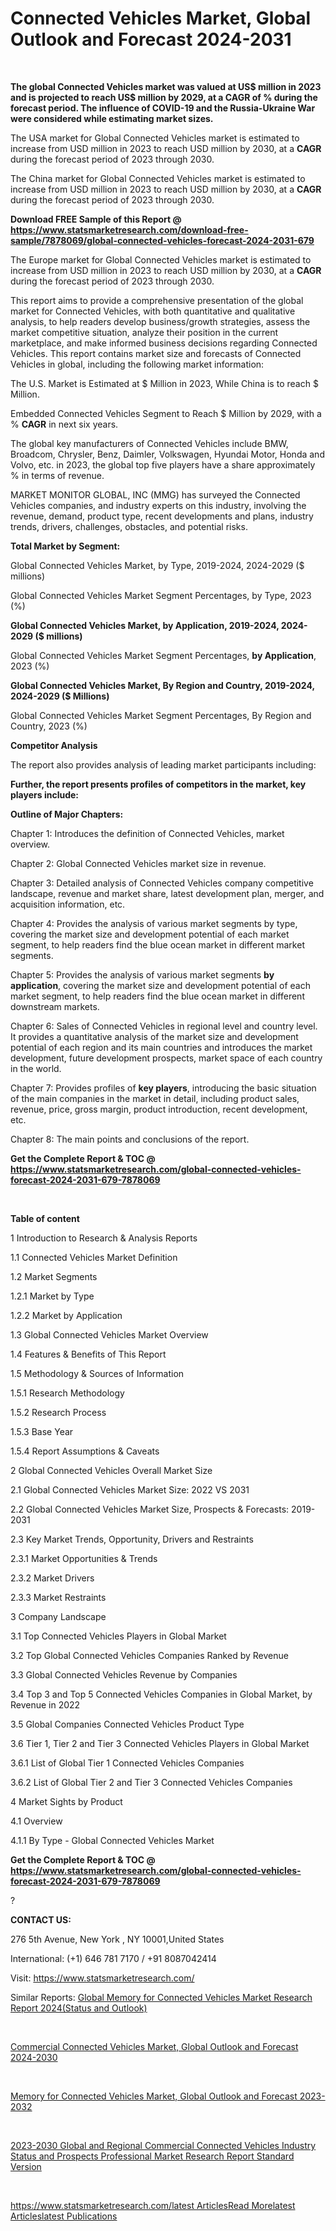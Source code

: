 <h1>Connected Vehicles Market, Global Outlook and Forecast 2024-2031</h1><br/><p><strong>The global Connected Vehicles market was valued at US$ million in 2023 and is projected to reach US$ million by 2029, at a <strong>CAGR</strong> of % during the forecast period. The influence of COVID-19 and the Russia-Ukraine War were considered while estimating market sizes.</strong></p>
 
 
 
 <p>The USA market for Global Connected Vehicles market is estimated to increase from USD million in 2023 to reach USD million by 2030, at a <strong>CAGR</strong> during the forecast period of 2023 through 2030.</p>
 
 
 
 <p>The China market for Global Connected Vehicles market is estimated to increase from USD million in 2023 to reach USD million by 2030, at a <strong>CAGR</strong> during the forecast period of 2023 through 2030.</p>
 
 
 
 <p><strong>Download FREE Sample of this Report @ <a href="https://www.statsmarketresearch.com/download-free-sample/7878069/global-connected-vehicles-forecast-2024-2031-679">https://www.statsmarketresearch.com/download-free-sample/7878069/global-connected-vehicles-forecast-2024-2031-679</a></strong></p>
 
 
 
 <p>The Europe market for Global Connected Vehicles market is estimated to increase from USD million in 2023 to reach USD million by 2030, at a <strong>CAGR</strong> during the forecast period of 2023 through 2030.</p>
 
 
 
 <p>This report aims to provide a comprehensive presentation of the global market for Connected Vehicles, with both quantitative and qualitative analysis, to help readers develop business/growth strategies, assess the market competitive situation, analyze their position in the current marketplace, and make informed business decisions regarding Connected Vehicles. This report contains market size and forecasts of Connected Vehicles in global, including the following market information:</p>
 
 
 
 <p>The U.S. Market is Estimated at $ Million in 2023, While China is to reach $ Million.</p>
 
 
 
 <p>Embedded Connected Vehicles Segment to Reach $ Million by 2029, with a % <strong>CAGR</strong> in next six years.</p>
 
 
 
 <p>The global key manufacturers of Connected Vehicles include BMW, Broadcom, Chrysler, Benz, Daimler, Volkswagen, Hyundai Motor, Honda and Volvo, etc. in 2023, the global top five players have a share approximately % in terms of revenue.</p>
 
 
 
 <p>MARKET MONITOR GLOBAL, INC (MMG) has surveyed the Connected Vehicles companies, and industry experts on this industry, involving the revenue, demand, product type, recent developments and plans, industry trends, drivers, challenges, obstacles, and potential risks.</p>
 
 
 
 <p><strong>Total Market by Segment:</strong></p>
 
 
 
 <p>Global Connected Vehicles Market, by Type, 2019-2024, 2024-2029 ($ millions)</p>
 
 
 
 <p>Global Connected Vehicles Market Segment Percentages, by Type, 2023 (%)</p>
 
 
 
 <p><strong>Global Connected Vehicles Market, <strong>by Application</strong>, 2019-2024, 2024-2029 ($ millions)</strong></p>
 
 
 
 <p>Global Connected Vehicles Market Segment Percentages, <strong>by Application</strong>, 2023 (%)</p>
 
 
 
 <p><strong>Global Connected Vehicles Market, By Region and Country, 2019-2024, 2024-2029 ($ Millions)</strong></p>
 
 
 
 <p>Global Connected Vehicles Market Segment Percentages, By Region and Country, 2023 (%)</p>
 
 
 
 <p><strong>Competitor Analysis</strong></p>
 
 
 
 <p>The report also provides analysis of leading market participants including:</p>
 
 
 
 <p><strong>Further, the report presents profiles of competitors in the market, <strong>key players</strong> include:</strong></p>
 
 
 
 <p><strong>Outline of Major Chapters:</strong></p>
 
 
 
 <p>Chapter 1: Introduces the definition of Connected Vehicles, market overview.</p>
 
 
 
 <p>Chapter 2: Global Connected Vehicles market size in revenue.</p>
 
 
 
 <p>Chapter 3: Detailed analysis of Connected Vehicles company competitive landscape, revenue and market share, latest development plan, merger, and acquisition information, etc.</p>
 
 
 
 <p>Chapter 4: Provides the analysis of various market segments by type, covering the market size and development potential of each market segment, to help readers find the blue ocean market in different market segments.</p>
 
 
 
 <p>Chapter 5: Provides the analysis of various market segments <strong>by application</strong>, covering the market size and development potential of each market segment, to help readers find the blue ocean market in different downstream markets.</p>
 
 
 
 <p>Chapter 6: Sales of Connected Vehicles in regional level and country level. It provides a quantitative analysis of the market size and development potential of each region and its main countries and introduces the market development, future development prospects, market space of each country in the world.</p>
 
 
 
 <p>Chapter 7: Provides profiles of <strong>key players</strong>, introducing the basic situation of the main companies in the market in detail, including product sales, revenue, price, gross margin, product introduction, recent development, etc.</p>
 
 
 
 <p>Chapter 8: The main points and conclusions of the report.</p>
 
 
 
 <div><b>Get the Complete Report & TOC @ <a href="https://www.statsmarketresearch.com/global-connected-vehicles-forecast-2024-2031-679-7878069">https://www.statsmarketresearch.com/global-connected-vehicles-forecast-2024-2031-679-7878069</a></b></div>
 
 
 
 <p><br />
 
 <b>Table of content</b></p>
 
 
 
 <p>1 Introduction to Research & Analysis Reports<br />
 
 1.1 Connected Vehicles Market Definition<br />
 
 1.2 Market Segments<br />
 
 1.2.1 Market by Type<br />
 
 1.2.2 Market by Application<br />
 
 1.3 Global Connected Vehicles Market Overview<br />
 
 1.4 Features & Benefits of This Report<br />
 
 1.5 Methodology & Sources of Information<br />
 
 1.5.1 Research Methodology<br />
 
 1.5.2 Research Process<br />
 
 1.5.3 Base Year<br />
 
 1.5.4 Report Assumptions & Caveats<br />
 
 2 Global Connected Vehicles Overall Market Size<br />
 
 2.1 Global Connected Vehicles Market Size: 2022 VS 2031<br />
 
 2.2 Global Connected Vehicles Market Size, Prospects & Forecasts: 2019-2031<br />
 
 2.3 Key Market Trends, Opportunity, Drivers and Restraints<br />
 
 2.3.1 Market Opportunities & Trends<br />
 
 2.3.2 Market Drivers<br />
 
 2.3.3 Market Restraints<br />
 
 3 Company Landscape<br />
 
 3.1 Top Connected Vehicles Players in Global Market<br />
 
 3.2 Top Global Connected Vehicles Companies Ranked by Revenue<br />
 
 3.3 Global Connected Vehicles Revenue by Companies<br />
 
 3.4 Top 3 and Top 5 Connected Vehicles Companies in Global Market, by Revenue in 2022<br />
 
 3.5 Global Companies Connected Vehicles Product Type<br />
 
 3.6 Tier 1, Tier 2 and Tier 3 Connected Vehicles Players in Global Market<br />
 
 3.6.1 List of Global Tier 1 Connected Vehicles Companies<br />
 
 3.6.2 List of Global Tier 2 and Tier 3 Connected Vehicles Companies<br />
 
 4 Market Sights by Product<br />
 
 4.1 Overview<br />
 
 4.1.1 By Type - Global Connected Vehicles Market</p>
 
 
 
 <div><b>Get the Complete Report & TOC @ <a href="https://www.statsmarketresearch.com/global-connected-vehicles-forecast-2024-2031-679-7878069">https://www.statsmarketresearch.com/global-connected-vehicles-forecast-2024-2031-679-7878069</a></b></div>
 
 
 
 <p>? </p>
 
 
 
 <p><b>CONTACT US:</b><br />
 
 276 5th Avenue, New York , NY 10001,United States<br />
 
 International: (+1) 646 781 7170 / +91 8087042414<br />
 
 Visit: <a href="https://www.statsmarketresearch.com/">https://www.statsmarketresearch.com/</a><br />
 
 Similar Reports: <a href="https://www.statsmarketresearch.com/global-connected-vehicles-forecast-2024-2031-679-7878069">Global Memory for Connected Vehicles Market Research Report 2024(Status and Outlook)</a><br />
 
 <br />
 
 <a href="https://www.statsmarketresearch.com/global-connected-vehicles-forecast-2024-2031-679-7878069">Commercial Connected Vehicles Market, Global Outlook and Forecast 2024-2030</a><br />
 
 <br />
 
 <a href="https://www.statsmarketresearch.com/global-connected-vehicles-forecast-2024-2031-679-7878069">Memory for Connected Vehicles Market, Global Outlook and Forecast 2023-2032</a><br />
 
 <br />
 
 <a href="https://www.statsmarketresearch.com/global-connected-vehicles-forecast-2024-2031-679-7878069">2023-2030 Global and Regional Commercial Connected Vehicles Industry Status and Prospects Professional Market Research Report Standard Version</a><br />
 
 <br />
 
 <a href="https://gyeongbokgung.com">https://www.statsmarketresearch.com/</a><a href="https://hallyeomaritime.com">latest Articles</a><a href="https://jingwansa.com">Read More</a><a href="https://nguoiviet.jp/">latest Articles</a><a href="https://www.intelmarketresearch.com/">latest Publications</a></p>